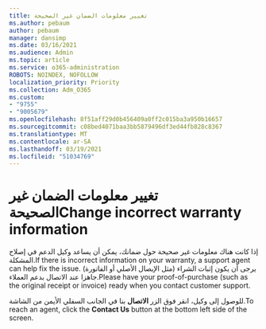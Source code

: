 ```yaml
---
title: تغيير معلومات الضمان غير الصحيحة
ms.author: pebaum
author: pebaum
manager: dansimp
ms.date: 03/16/2021
ms.audience: Admin
ms.topic: article
ms.service: o365-administration
ROBOTS: NOINDEX, NOFOLLOW
localization_priority: Priority
ms.collection: Adm_O365
ms.custom:
- "9755"
- "9005679"
ms.openlocfilehash: 8f51aff29d0b456409a0ff2c015ba3a950b16657
ms.sourcegitcommit: c08bed4071baa3bb5879496df3ed44fb828c8367
ms.translationtype: MT
ms.contentlocale: ar-SA
ms.lasthandoff: 03/19/2021
ms.locfileid: "51034769"
---
```

# <a name="change-incorrect-warranty-information"></a><span data-ttu-id="9b3f9-102">تغيير معلومات الضمان غير الصحيحة</span><span class="sxs-lookup"><span data-stu-id="9b3f9-102">Change incorrect warranty information</span></span>

<span data-ttu-id="9b3f9-103">إذا كانت هناك معلومات غير صحيحة حول ضمانك، يمكن أن يساعد وكيل الدعم في إصلاح المشكلة.</span><span class="sxs-lookup"><span data-stu-id="9b3f9-103">If there is incorrect information on your warranty, a support agent can help fix the issue.</span></span> <span data-ttu-id="9b3f9-104">يرجى أن يكون إثبات الشراء (مثل الإيصال الأصلي أو الفاتورة) جاهزا عند الاتصال بدعم العملاء.</span><span class="sxs-lookup"><span data-stu-id="9b3f9-104">Please have your proof-of-purchase (such as the original receipt or invoice) ready when you contact customer support.</span></span>

<span data-ttu-id="9b3f9-105">للوصول إلى وكيل، انقر فوق الزر **الاتصال** بنا في الجانب السفلي الأيمن من الشاشة.</span><span class="sxs-lookup"><span data-stu-id="9b3f9-105">To reach an agent, click the **Contact Us** button at the bottom left side of the screen.</span></span>